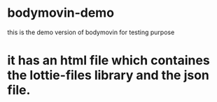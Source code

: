 # bodymovin-demo
this is the demo version of bodymovin for testing purpose
# it has an html file which containes the lottie-files library and the json file.
